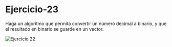 # Ejercicio-23
Haga un algoritmo que permita convertir un número decimal a binario, y que el resultado en binario se guarde en un vector.

![Ejercicio 22](https://2.bp.blogspot.com/-Hv3QIXZzMsg/WB_gBMP910I/AAAAAAAAAIU/BtMV_8PcnlsdkmiGROrtl4zNLyvWbSVaACLcB/s1600/ejercicio_23.png%22)
